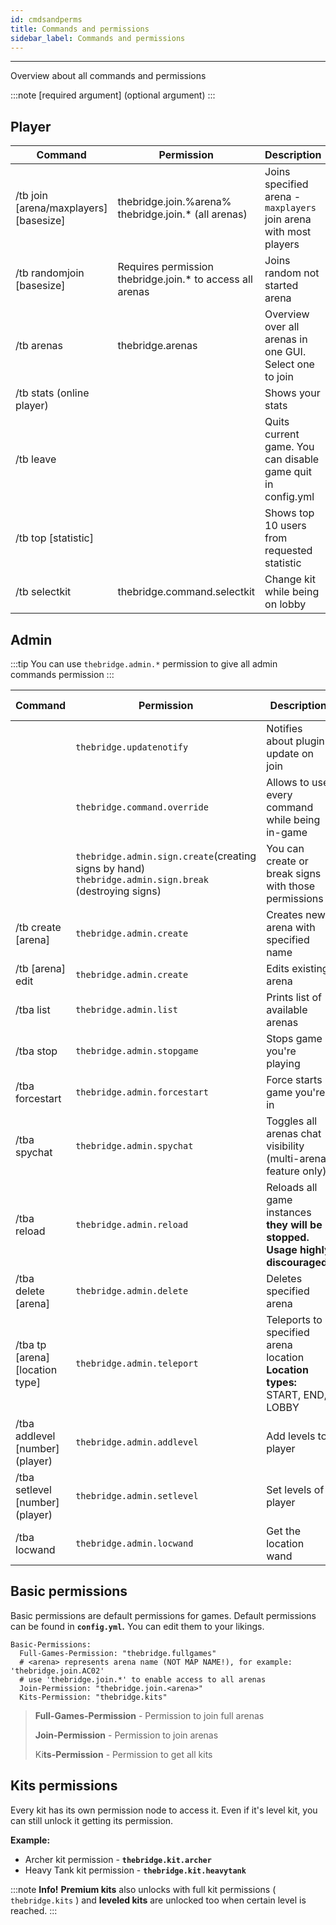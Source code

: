 ```yaml
---
id: cmdsandperms
title: Commands and permissions
sidebar_label: Commands and permissions
---
```

---
Overview about all commands and permissions




:::note
\[required argument\] \(optional argument\)
:::

## Player

| Command                   | Permission                                                | Description                                                 |
|---------------------------|-----------------------------------------------------------|-------------------------------------------------------------|
| /tb join [arena/maxplayers] [basesize]         | thebridge.join.%arena% thebridge.join.* (all arenas)      | Joins specified arena - `maxplayers` join arena with most players                                     |
| /tb randomjoin [basesize]           | Requires permission thebridge.join.* to access all arenas | Joins random not started arena                              |
| /tb arenas                | thebridge.arenas                                          | Overview over all arenas in one GUI. Select one to join     |
| /tb stats (online player) |                                                           | Shows your stats                                            |
| /tb leave                 |                                                           | Quits current game. You can disable game quit in config.yml |
| /tb top [statistic]       |                                                           | Shows top 10 users from requested statistic                 |
| /tb selectkit             | thebridge.command.selectkit                               | Change kit while being on lobby                             |


## Admin

:::tip
 You can use `thebridge.admin.*` permission to give all admin commands permission
:::

| Command                             | Permission                                                                                                | Description                                                                     | Valid excecutors |
|-------------------------------------|-----------------------------------------------------------------------------------------------------------|---------------------------------------------------------------------------------|------------------|
|                                     | `thebridge.updatenotify`                                                                                  | Notifies about plugin update on join                                            |                  |
|                                     | `thebridge.command.override`                                                                              | Allows to use every command while being in-game                                 |                  |
|                                     | `thebridge.admin.sign.create`\(creating signs by hand\) `thebridge.admin.sign.break` \(destroying signs\) | You can create or break signs with those permissions                            |                  |
| /tb create \[arena\]                | `thebridge.admin.create`                                                                                  | Creates new arena with specified name                                           | Player           |
| /tb \[arena\] edit                  | `thebridge.admin.create`                                                                                  | Edits existing arena                                                            | Player           |
| /tba list                           | `thebridge.admin.list`                                                                                    | Prints list of available arenas                                                 | Player/Console   |
| /tba stop                           | `thebridge.admin.stopgame`                                                                                | Stops game you're playing                                                       | Player           |
| /tba forcestart                     | `thebridge.admin.forcestart`                                                                              | Force starts game you're in                                                     | Player           |
| /tba spychat                        | `thebridge.admin.spychat`                                                                                 | Toggles all arenas chat visibility \(multi-arena feature only\)                 | Player           |
| /tba reload                        | `thebridge.admin.reload`                                                                                  | Reloads all game instances **they will be stopped.  Usage highly discouraged!** | Player/Console   |
| /tba delete \[arena\]               | `thebridge.admin.delete`                                                                                  | Deletes specified arena                                                         | Player           |
| /tba tp \[arena\] \[location type\] | `thebridge.admin.teleport`                                                                                | Teleports to specified arena location **Location types:** START, END, LOBBY     | Player           |
| /tba addlevel \[number\] \(player\) | `thebridge.admin.addlevel`                                                                                | Add levels to player                                                            | Player/Console   |
| /tba setlevel \[number\] \(player\) | `thebridge.admin.setlevel`                                                                                | Set levels of player                                                            | Player/Console   |
| /tba locwand | `thebridge.admin.locwand`                                                                                | Get the location wand                                                            | Player   |

## Basic permissions

Basic permissions are default permissions for games. Default permissions can be found in **`config.yml`.** You can edit them to your likings.

```text
Basic-Permissions:
  Full-Games-Permission: "thebridge.fullgames"
  # <arena> represents arena name (NOT MAP NAME!), for example: 'thebridge.join.AC02'
  # use 'thebridge.join.*' to enable access to all arenas
  Join-Permission: "thebridge.join.<arena>"
  Kits-Permission: "thebridge.kits"
```

> **Full-Games-Permission** - Permission to join full arenas
>
> **Join-Permission** - Permission to join arenas
>
> Ki**ts-Permission** - Permission to get all kits

## Kits permissions

Every kit has its own permission node to access it. Even if it's level kit, you can still unlock it getting its permission.

**Example:**

* Archer kit permission - **`thebridge.kit.archer`**
* Heavy Tank kit permission - **`thebridge.kit.heavytank`**

:::note
**Info!** **Premium kits** also unlocks with full kit permissions \( `thebridge.kits` \) and **leveled kits** are unlocked too when certain level is reached.
:::

